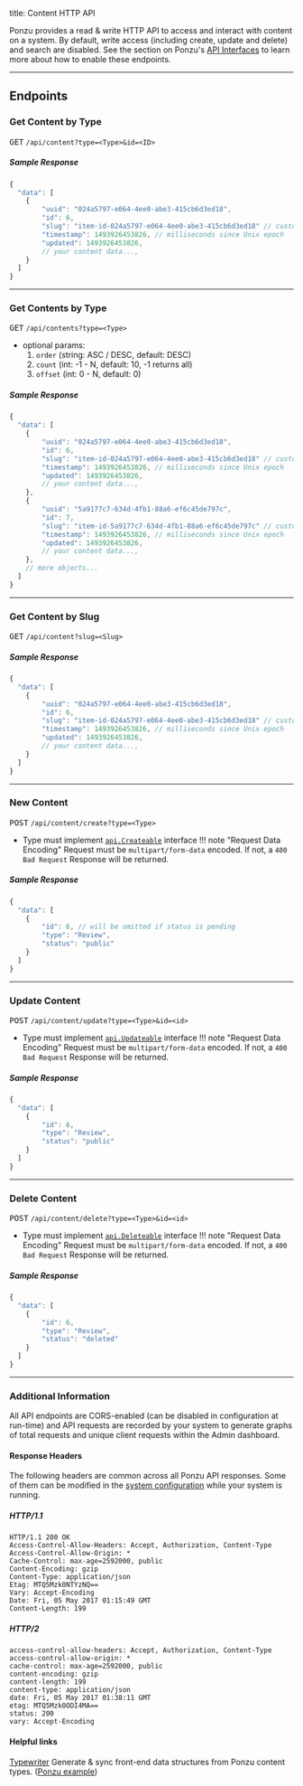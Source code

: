 title: Content HTTP API


Ponzu provides a read & write HTTP API to access and interact with content on a
system. By default, write access (including create, update and delete) and search 
are disabled. See the section on Ponzu's [API Interfaces](/Interfaces/API) to learn
more about how to enable these endpoints.

---

## Endpoints

### Get Content by Type
<kbd>GET</kbd> `/api/content?type=<Type>&id=<ID>`

##### Sample Response
```javascript
{
  "data": [
    {
        "uuid": "024a5797-e064-4ee0-abe3-415cb6d3ed18",
        "id": 6,
        "slug": "item-id-024a5797-e064-4ee0-abe3-415cb6d3ed18" // customizable
        "timestamp": 1493926453826, // milliseconds since Unix epoch
        "updated": 1493926453826,
        // your content data...,
    }
  ]
}
```

---

### Get Contents by Type
<kbd>GET</kbd> `/api/contents?type=<Type>`

  - optional params:
    1. `order` (string: ASC / DESC, default: DESC)
    2. `count` (int: -1 - N, default: 10, -1 returns all)
    3. `offset` (int: 0 - N, default: 0)
##### Sample Response
```javascript
{
  "data": [
    {
        "uuid": "024a5797-e064-4ee0-abe3-415cb6d3ed18",
        "id": 6,
        "slug": "item-id-024a5797-e064-4ee0-abe3-415cb6d3ed18" // customizable
        "timestamp": 1493926453826, // milliseconds since Unix epoch
        "updated": 1493926453826,
        // your content data...,
    },
    {
        "uuid": "5a9177c7-634d-4fb1-88a6-ef6c45de797c",
        "id": 7,
        "slug": "item-id-5a9177c7-634d-4fb1-88a6-ef6c45de797c" // customizable
        "timestamp": 1493926453826, // milliseconds since Unix epoch
        "updated": 1493926453826,
        // your content data...,
    },
    // more objects...
  ]
}
```

---

### Get Content by Slug
<kbd>GET</kbd> `/api/content?slug=<Slug>`

##### Sample Response
```javascript
{
  "data": [
    {
        "uuid": "024a5797-e064-4ee0-abe3-415cb6d3ed18",
        "id": 6,
        "slug": "item-id-024a5797-e064-4ee0-abe3-415cb6d3ed18" // customizable
        "timestamp": 1493926453826, // milliseconds since Unix epoch
        "updated": 1493926453826,
        // your content data...,
    }
  ]
}
```

---

### New Content
<kbd>POST</kbd> `/api/content/create?type=<Type>`

  - Type must implement [`api.Createable`](/Interfaces/API#apicreateable) interface
!!! note "Request Data Encoding" 
    Request must be `multipart/form-data` encoded. If not, a `400 Bad Request` 
    Response will be returned.

##### Sample Response
```javascript
{
  "data": [
    {
        "id": 6, // will be omitted if status is pending
        "type": "Review",
        "status": "public"
    }
  ]
}
```

---

### Update Content
<kbd>POST</kbd> `/api/content/update?type=<Type>&id=<id>`

  - Type must implement [`api.Updateable`](/Interfaces/API#apiupdateable) interface
!!! note "Request Data Encoding" 
    Request must be `multipart/form-data` encoded. If not, a `400 Bad Request` 
    Response will be returned.
  
##### Sample Response
```javascript
{
  "data": [
    {
        "id": 6,
        "type": "Review",
        "status": "public"
    }
  ]
}
```

---

### Delete Content
<kbd>POST</kbd> `/api/content/delete?type=<Type>&id=<id>`

  - Type must implement [`api.Deleteable`](/Interfaces/API#apideleteable) interface
!!! note "Request Data Encoding" 
    Request must be `multipart/form-data` encoded. If not, a `400 Bad Request` 
    Response will be returned.

##### Sample Response
```javascript
{
  "data": [
    {
        "id": 6,
        "type": "Review",
        "status": "deleted"
    }
  ]
}
```

---

### Additional Information

All API endpoints are CORS-enabled (can be disabled in configuration at run-time) and API requests are recorded by your system to generate graphs of total requests and unique client requests within the Admin dashboard.

#### Response Headers
The following headers are common across all Ponzu API responses. Some of them can be modified
in the [system configuration](/System-Configuration/Settings) while your system is running.

##### HTTP/1.1
```
HTTP/1.1 200 OK
Access-Control-Allow-Headers: Accept, Authorization, Content-Type
Access-Control-Allow-Origin: *
Cache-Control: max-age=2592000, public
Content-Encoding: gzip
Content-Type: application/json
Etag: MTQ5Mzk0NTYzNQ==
Vary: Accept-Encoding
Date: Fri, 05 May 2017 01:15:49 GMT
Content-Length: 199
```

##### HTTP/2
```
access-control-allow-headers: Accept, Authorization, Content-Type
access-control-allow-origin: *
cache-control: max-age=2592000, public
content-encoding: gzip
content-length: 199
content-type: application/json
date: Fri, 05 May 2017 01:38:11 GMT
etag: MTQ5Mzk0ODI4MA==
status: 200
vary: Accept-Encoding
```

#### Helpful links
[Typewriter](https://github.com/natdm/typewriter)
Generate & sync front-end data structures from Ponzu content types. ([Ponzu example](https://github.com/natdm/typewriter/blob/master/EXAMPLES.md#example-use-in-a-package-like-ponzu))
